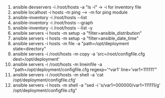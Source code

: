 1. ansible devservers -i /root/hosts -a "ls -l"  -> -i for inventory file <br>
2.  ansible localhost -i hosts -m ping  --> -m for ping module <br>
3. ansible-inventory -i /root/hosts --list
4. ansible-inventory -i /root/hosts --graph
5. ansible-inventory -i /root/hosts --list -y
6. ansible servers -i hosts -m setup -a "filter=ansible_distribution"
7. ansible servers -i hosts -m setup -a "filter=ansible_date_time"
8. ansible servers -i hosts -m file -a "path=/opt/deployment state=directory"
9. ansible servers -i /root/hosts -m copy -a 'src=/root/configfile.cfg dest=/opt/deployment'
10. ansible servers -i /root/hosts -m lineinfile -a "path=/opt/deployment/configfile.cfg regexp='^var1' line='var1=111111'"
11. ansible servers -i /root/hosts -m shell -a 'cat /opt/deployment/configfile.cfg'
12. ansible servers -i hosts -m shell -a "sed -i 's/var1=000000/var1=111111/g' /opt/deployment/configfile.cfg"
